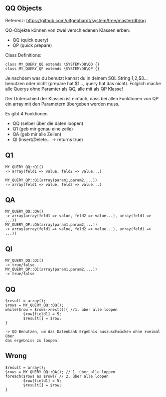 QQ Objects
----------

Referenz: <https://github.com/ulfgebhardt/system/tree/master/db/qq>

QQ-Objekte können von zwei verschiedenen Klassen erben:

  - QQ (quick query)
  - QP (quick prepare)

Class Definitions:

    class MY_QUERY_QQ extends \SYSTEM\DB\QQ {}
    class MY_QUERY_QP extends \SYSTEM\DB\QP {}


Je nachdem was du benutzt kannst du in deinem SQL String $1,$2,$3...
benutzen oder nicht (prepare hat $1..., query hat das nicht).
Folglich mache alle Querys ohne Paramter als QQ, alle mit als QP Klasse!

Der Unterschied der Klassen ist einfach, dass bei allen Funktionen von QP
ein array mit den Parametern übergeben werden muss.

Es gibt 4 Funktionen

  - QQ (selber über die daten loopen)
  - Q1 (geb mir genau eine zeile)
  - QA (geb mir alle Zeilen)
  - QI (Insert/Delete... -> returns true)

Q1
--

    MY_QUERY_QQ::Q1()
    -> array(feld1 => value, feld2 => value...)

    MY_QUERY_QP::Q1(array(param1,param2,...))
    -> array(feld1 => value, feld2 => value...)

QA
--

    MY_QUERY_QQ::QA()
    -> array(array(feld1 => value, feld2 => value...), array(feld1 => ...))
    MY_QUERY_QP::QA(array(param1,param2,...))
    -> array(array(feld1 => value, feld2 => value...), array(feld1 => ...))

QI
--

    MY_QUERY_QQ::QI()
    -> true/false
    MY_QUERY_QP::QI(array(param1,param2,...))
    -> true/false

QQ
--

    $result = array();
    $rows = MY_QUERY_QQ::QQ();
    while($row = $rows->next()){ //1. über alle loopen
            $row[field1] = 5;
            $result[] = $row;
    }

    -> QQ Benutzen, um das Datenbank Ergebnis auszuschmücken ohne zweimal über
    das ergebniss zu loopen:

Wrong
-----
    $result = array();
    $rows = MY_QUERY_QQ::QA(); // 1. über alle loppen
    foreach($rows as $row){ // 2. über alle loopen
            $row[field1] = 5;
            $result[] = $row;
    }